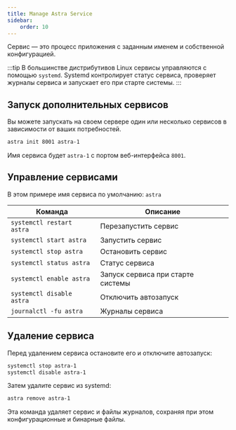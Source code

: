```yaml
---
title: Manage Astra Service
sidebar:
    order: 10
---
```


Сервис — это процесс приложения с заданным именем и собственной конфигурацией.

:::tip
В большинстве дистрибутивов Linux сервисы управляются с помощью `systemd`. Systemd контролирует статус сервиса, проверяет журналы сервиса и запускает его при старте системы.
:::

## Запуск дополнительных сервисов

Вы можете запускать на своем сервере один или несколько сервисов в зависимости от ваших потребностей.

```sh
astra init 8001 astra-1
```

Имя сервиса будет `astra-1` с портом веб-интерфейса `8001`.

## Управление сервисами

В этом примере имя сервиса по умолчанию: `astra`

| Команда | Описание |
| --- | --- |
| `systemctl restart astra` | Перезапустить сервис |
| `systemctl start astra` | Запустить сервис |
| `systemctl stop astra` | Остановить сервис |
| `systemctl status astra` | Статус сервиса |
| `systemctl enable astra` | Запуск сервиса при старте системы |
| `systemctl disable astra` | Отключить автозапуск |
| `journalctl -fu astra` | Журналы сервиса |

## Удаление сервиса

Перед удалением сервиса остановите его и отключите автозапуск:

```sh
systemctl stop astra-1
systemctl disable astra-1
```

Затем удалите сервис из systemd:

```sh
astra remove astra-1
```

Эта команда удаляет сервис и файлы журналов, сохраняя при этом конфигурационные и бинарные файлы.